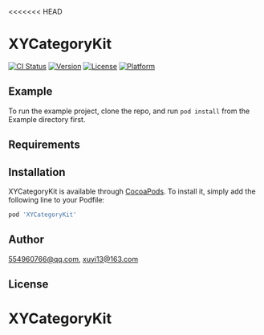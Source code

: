<<<<<<< HEAD
# XYCategoryKit

[![CI Status](https://img.shields.io/travis/554960766@qq.com/XYCategoryKit.svg?style=flat)](https://travis-ci.org/554960766@qq.com/XYCategoryKit)
[![Version](https://img.shields.io/cocoapods/v/XYCategoryKit.svg?style=flat)](https://cocoapods.org/pods/XYCategoryKit)
[![License](https://img.shields.io/cocoapods/l/XYCategoryKit.svg?style=flat)](https://cocoapods.org/pods/XYCategoryKit)
[![Platform](https://img.shields.io/cocoapods/p/XYCategoryKit.svg?style=flat)](https://cocoapods.org/pods/XYCategoryKit)

## Example

To run the example project, clone the repo, and run `pod install` from the Example directory first.

## Requirements

## Installation

XYCategoryKit is available through [CocoaPods](https://cocoapods.org). To install
it, simply add the following line to your Podfile:

```ruby
pod 'XYCategoryKit'
```

## Author

554960766@qq.com, xuyi13@163.com

## License


# XYCategoryKit
